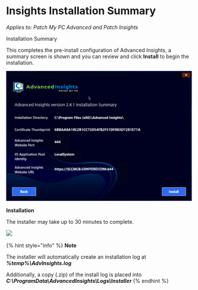# Insights Installation Summary

_Applies to: Patch My PC Advanced and Patch Insights_

Installation Summary

This completes the pre-install configuration of Advanced Insights, a summary screen is shown and you can review and click **Install** to begin the installation.

![](<../../.gitbook/assets/vmconnect_LDvkhQTKhv (2).png>)

**Installation**

The installer may take up to 30 minutes to complete.

![](../../.gitbook/assets/10-Installing-\(1\).png)

{% hint style="info" %}
**Note**

The installer will automatically create an installation log at _**%temp%\AdvInsights.log**_

Additionally, a copy (.zip) of the install log is placed into _**C:\ProgramData\AdvancedInsights\Logs\Installer**_
{% endhint %}
